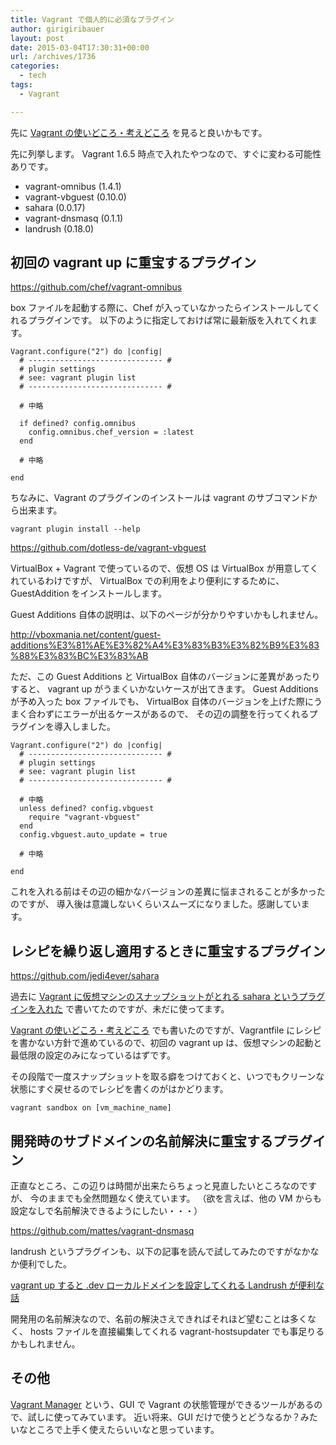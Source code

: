 ```yaml
---
title: Vagrant で個人的に必須なプラグイン
author: girigiribauer
layout: post
date: 2015-03-04T17:30:31+00:00
url: /archives/1736
categories:
  - tech
tags:
  - Vagrant

---
```

先に [Vagrant の使いどころ・考えどころ][1] を見ると良いかもです。

先に列挙します。 Vagrant 1.6.5 時点で入れたやつなので、すぐに変わる可能性ありです。

  * vagrant-omnibus (1.4.1)
  * vagrant-vbguest (0.10.0)
  * sahara (0.0.17)
  * vagrant-dnsmasq (0.1.1)
  * landrush (0.18.0)

## 初回の vagrant up に重宝するプラグイン

<https://github.com/chef/vagrant-omnibus>

box ファイルを起動する際に、Chef が入っていなかったらインストールしてくれるプラグインです。 以下のように指定しておけば常に最新版を入れてくれます。

    Vagrant.configure("2") do |config|
      # ------------------------------ #
      # plugin settings
      # see: vagrant plugin list
      # ------------------------------ #
    
      # 中略
    
      if defined? config.omnibus
        config.omnibus.chef_version = :latest
      end
    
      # 中略
    
    end
    

ちなみに、Vagrant のプラグインのインストールは vagrant のサブコマンドから出来ます。

    vagrant plugin install --help
    

<https://github.com/dotless-de/vagrant-vbguest>

VirtualBox + Vagrant で使っているので、仮想 OS は VirtualBox が用意してくれているわけですが、 VirtualBox での利用をより便利にするために、GuestAddition をインストールします。

Guest Additions 自体の説明は、以下のページが分かりやすいかもしれません。

<http://vboxmania.net/content/guest-additions%E3%81%AE%E3%82%A4%E3%83%B3%E3%82%B9%E3%83%88%E3%83%BC%E3%83%AB>

ただ、この Guest Additions と VirtualBox 自体のバージョンに差異があったりすると、 vagrant up がうまくいかないケースが出てきます。 Guest Additions が予め入った box ファイルでも、 VirtualBox 自体のバージョンを上げた際にうまく合わずにエラーが出るケースがあるので、 その辺の調整を行ってくれるプラグインを導入しました。

    Vagrant.configure("2") do |config|
      # ------------------------------ #
      # plugin settings
      # see: vagrant plugin list
      # ------------------------------ #
    
      # 中略
      unless defined? config.vbguest
        require "vagrant-vbguest"
      end
      config.vbguest.auto_update = true
    
      # 中略
    
    end
    

これを入れる前はその辺の細かなバージョンの差異に悩まされることが多かったのですが、 導入後は意識しないくらいスムーズになりました。感謝しています。

## レシピを繰り返し適用するときに重宝するプラグイン

<https://github.com/jedi4ever/sahara>

過去に [Vagrant に仮想マシンのスナップショットがとれる sahara というプラグインを入れた][2] で書いてたのですが、未だに使ってます。

[Vagrant の使いどころ・考えどころ][1] でも書いたのですが、Vagrantfile にレシピを書かない方針で進めているので、初回の vagrant up は、仮想マシンの起動と最低限の設定のみになっているはずです。

その段階で一度スナップショットを取る癖をつけておくと、いつでもクリーンな状態にすぐ戻せるのでレシピを書くのがはかどります。

    vagrant sandbox on [vm_machine_name]
    

## 開発時のサブドメインの名前解決に重宝するプラグイン

正直なところ、この辺りは時間が出来たらちょっと見直したいところなのですが、 今のままでも全然問題なく使えています。 （欲を言えば、他の VM からも設定なしで名前解決できるようにしたい・・・）

<https://github.com/mattes/vagrant-dnsmasq>

landrush というプラグインも、以下の記事を読んで試してみたのですがなかなか便利でした。

[vagrant up すると .dev ローカルドメインを設定してくれる Landrush が便利な話][3]

開発用の名前解決なので、名前の解決さえできればそれほど望むことは多くなく、 hosts ファイルを直接編集してくれる vagrant-hostsupdater でも事足りるかもしれません。

## その他

[Vagrant Manager][4] という、GUI で Vagrant の状態管理ができるツールがあるので、試しに使ってみています。 近い将来、GUI だけで使うとどうなるか？みたいなところで上手く使えたらいいなと思っています。

 [1]: http://girigiribauer.com/archives/1729/
 [2]: http://girigiribauer.com/archives/1003/
 [3]: http://uasi.hatenablog.com/entry/2014/06/26/232348
 [4]: http://vagrantmanager.com/
